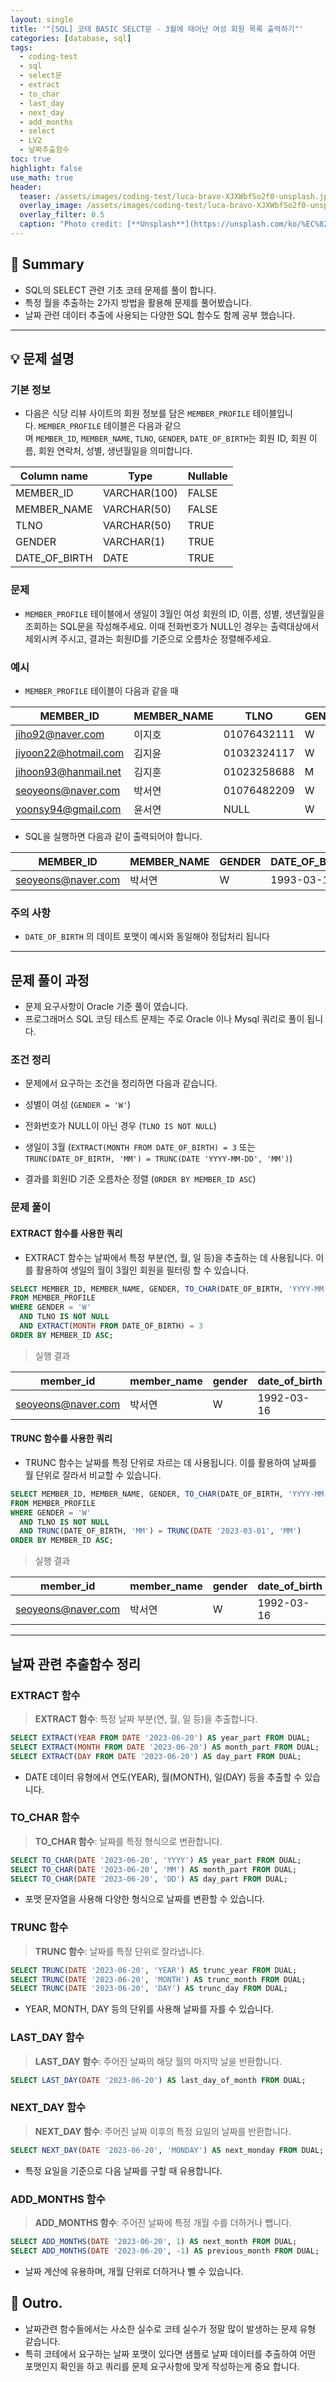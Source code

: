 ```yaml
---
layout: single
title: '"[SQL] 코테 BASIC SELCT문 - 3월에 태어난 여성 회원 목록 출력하기"'
categories: [database, sql]
tags:
  - coding-test
  - sql
  - select문
  - extract
  - to_char
  - last_day
  - next_day
  - add_months
  - select
  - LV2
  - 날짜추출함수
toc: true
highlight: false
use_math: true
header:
  teaser: /assets/images/coding-test/luca-bravo-XJXWbfSo2f0-unsplash.jpg
  overlay_image: /assets/images/coding-test/luca-bravo-XJXWbfSo2f0-unsplash.jpg
  overlay_filter: 0.5
  caption: "Photo credit: [**Unsplash**](https://unsplash.com/ko/%EC%82%AC%EC%A7%84/XJXWbfSo2f0)"
---
```


## 🚦 Summary
- SQL의 SELECT 관련 기초 코테 문제를 풀이 합니다.
- 특정 월을 추출하는 2가지 방법을 활용해 문제를 풀어봤습니다.
- 날짜 관련 데이터 추출에 사용되는 다양한 SQL 함수도 함께 공부 했습니다.

---
## 💡 문제 설명
### 기본 정보
- 다음은 식당 리뷰 사이트의 회원 정보를 담은 `MEMBER_PROFILE` 테이블입니다. `MEMBER_PROFILE` 테이블은 다음과 같으며 `MEMBER_ID`, `MEMBER_NAME`, `TLNO`, `GENDER`, `DATE_OF_BIRTH`는 회원 ID, 회원 이름, 회원 연락처, 성별, 생년월일을 의미합니다.

| Column name   | Type         | Nullable |
| ------------- | ------------ | -------- |
| MEMBER_ID     | VARCHAR(100) | FALSE    |
| MEMBER_NAME   | VARCHAR(50)  | FALSE    |
| TLNO          | VARCHAR(50)  | TRUE     |
| GENDER        | VARCHAR(1)   | TRUE     |
| DATE_OF_BIRTH | DATE         | TRUE     |

### 문제
- `MEMBER_PROFILE` 테이블에서 생일이 3월인 여성 회원의 ID, 이름, 성별, 생년월일을 조회하는 SQL문을 작성해주세요. 이때 전화번호가 NULL인 경우는 출력대상에서 제외시켜 주시고, 결과는 회원ID를 기준으로 오름차순 정렬해주세요.

### 예시
- `MEMBER_PROFILE` 테이블이 다음과 같을 때

|MEMBER_ID|MEMBER_NAME|TLNO|GENDER|DATE_OF_BIRTH|
|---|---|---|---|---|
|[jiho92@naver.com](mailto:jiho92@naver.com)|이지호|01076432111|W|1992-02-12|
|[jiyoon22@hotmail.com](mailto:jiyoon22@hotmail.com)|김지윤|01032324117|W|1992-02-22|
|[jihoon93@hanmail.net](mailto:jihoon93@hanmail.net)|김지훈|01023258688|M|1993-02-23|
|[seoyeons@naver.com](mailto:seoyeons@naver.com)|박서연|01076482209|W|1993-03-16|
|[yoonsy94@gmail.com](mailto:yoonsy94@gmail.com)|윤서연|NULL|W|1994-03-19|

- SQL을 실행하면 다음과 같이 출력되어야 합니다.

| MEMBER_ID                                       | MEMBER_NAME | GENDER | DATE_OF_BIRTH |
| ----------------------------------------------- | ----------- | ------ | ------------- |
| [seoyeons@naver.com](mailto:seoyeons@naver.com) | 박서연         | W      | 1993-03-16    |

### 주의 사항
- `DATE_OF_BIRTH` 의 데이트 포맷이 예시와 동일해야 정답처리 됩니다
---

## 문제 풀이 과정
- 문제 요구사항이 Oracle 기준 풀이 였습니다.
- 프로그래머스 SQL 코딩 테스트 문제는 주로 Oracle 이나 Mysql 쿼리로 풀이 됩니다.

### 조건 정리
- 문제에서 요구하는 조건을 정리하면 다음과 같습니다.

- 성별이 여성 (`GENDER = 'W'`)
- 전화번호가 NULL이 아닌 경우 (`TLNO IS NOT NULL`)
- 생일이 3월 (`EXTRACT(MONTH FROM DATE_OF_BIRTH) = 3` 또는 `TRUNC(DATE_OF_BIRTH, 'MM') = TRUNC(DATE 'YYYY-MM-DD', 'MM')`)
- 결과를 회원ID 기준 오름차순 정렬 (`ORDER BY MEMBER_ID ASC`)

### 문제 풀이
#### EXTRACT 함수를 사용한 쿼리
- EXTRACT 함수는 날짜에서 특정 부분(연, 월, 일 등)을 추출하는 데 사용됩니다. 이를 활용하여 생일의 월이 3월인 회원을 필터링 할 수 있습니다.

```sql
SELECT MEMBER_ID, MEMBER_NAME, GENDER, TO_CHAR(DATE_OF_BIRTH, 'YYYY-MM-DD') AS DATE_OF_BIRTH
FROM MEMBER_PROFILE
WHERE GENDER = 'W'
  AND TLNO IS NOT NULL
  AND EXTRACT(MONTH FROM DATE_OF_BIRTH) = 3
ORDER BY MEMBER_ID ASC;
```

>  실행 결과

| member_id          | member_name | gender | date_of_birth |
|--------------------|-------------|--------|---------------|
| seoyeons@naver.com | 박서연         | W      | 1992-03-16    |


#### TRUNC 함수를 사용한 쿼리
- TRUNC 함수는 날짜를 특정 단위로 자르는 데 사용됩니다. 이를 활용하여 날짜를 월 단위로 잘라서 비교할 수 있습니다.

```sql
SELECT MEMBER_ID, MEMBER_NAME, GENDER, TO_CHAR(DATE_OF_BIRTH, 'YYYY-MM-DD') AS DATE_OF_BIRTH
FROM MEMBER_PROFILE
WHERE GENDER = 'W'
  AND TLNO IS NOT NULL
  AND TRUNC(DATE_OF_BIRTH, 'MM') = TRUNC(DATE '2023-03-01', 'MM')
ORDER BY MEMBER_ID ASC;
```

>  실행 결과

| member_id          | member_name | gender | date_of_birth |
|--------------------|-------------|--------|---------------|
| seoyeons@naver.com | 박서연         | W      | 1992-03-16    |

---
## 날짜 관련 추출함수 정리
### EXTRACT 함수
> **EXTRACT 함수**: 특정 날짜 부분(연, 월, 일 등)을 추출합니다.

```sql
SELECT EXTRACT(YEAR FROM DATE '2023-06-20') AS year_part FROM DUAL;
SELECT EXTRACT(MONTH FROM DATE '2023-06-20') AS month_part FROM DUAL;
SELECT EXTRACT(DAY FROM DATE '2023-06-20') AS day_part FROM DUAL;
```

- DATE 데이터 유형에서 연도(YEAR), 월(MONTH), 일(DAY) 등을 추출할 수 있습니다.

### TO_CHAR 함수
> **TO_CHAR 함수**: 날짜를 특정 형식으로 변환합니다.

```sql
SELECT TO_CHAR(DATE '2023-06-20', 'YYYY') AS year_part FROM DUAL;
SELECT TO_CHAR(DATE '2023-06-20', 'MM') AS month_part FROM DUAL;
SELECT TO_CHAR(DATE '2023-06-20', 'DD') AS day_part FROM DUAL;
```

- 포맷 문자열을 사용해 다양한 형식으로 날짜를 변환할 수 있습니다.
### TRUNC 함수
> **TRUNC 함수**: 날짜를 특정 단위로 잘라냅니다.

```sql
SELECT TRUNC(DATE '2023-06-20', 'YEAR') AS trunc_year FROM DUAL;
SELECT TRUNC(DATE '2023-06-20', 'MONTH') AS trunc_month FROM DUAL;
SELECT TRUNC(DATE '2023-06-20', 'DAY') AS trunc_day FROM DUAL;
```

- YEAR, MONTH, DAY 등의 단위를 사용해 날짜를 자를 수 있습니다.
### LAST_DAY 함수
> **LAST_DAY 함수**: 주어진 날짜의 해당 월의 마지막 날을 반환합니다.

```sql
SELECT LAST_DAY(DATE '2023-06-20') AS last_day_of_month FROM DUAL;
```

### NEXT_DAY 함수
> **NEXT_DAY 함수**: 주어진 날짜 이후의 특정 요일의 날짜를 반환합니다.

```sql
SELECT NEXT_DAY(DATE '2023-06-20', 'MONDAY') AS next_monday FROM DUAL;
```

- 특정 요일을 기준으로 다음 날짜를 구할 때 유용합니다.
### ADD_MONTHS 함수
> **ADD_MONTHS 함수**: 주어진 날짜에 특정 개월 수를 더하거나 뺍니다.

```sql
SELECT ADD_MONTHS(DATE '2023-06-20', 1) AS next_month FROM DUAL;
SELECT ADD_MONTHS(DATE '2023-06-20', -1) AS previous_month FROM DUAL;
```

- 날짜 계산에 유용하며, 개월 단위로 더하거나 뺄 수 있습니다.

## 🎈 Outro.
- 날짜관련 함수들에서는 사소한 실수로 코테 실수가 정말 많이 발생하는 문제 유형 같습니다.
- 특히 코테에서 요구하는 날짜 포맷이 있다면 샘플로 날짜 데이터를 추출하여 어떤 포맷인지 확인을 하고 쿼리를 문제 요구사항에 맞게 작성하는게 중요 합니다.
